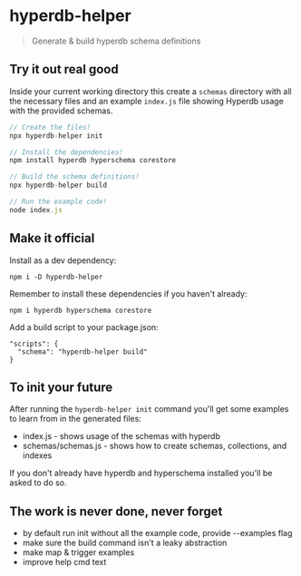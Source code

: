 # hyperdb-helper

> Generate & build hyperdb schema definitions

## Try it out real good

Inside your current working directory this create a `schemas` directory with all the necessary files and an example `index.js` file showing Hyperdb usage with the provided schemas.

```js
// Create the files!
npx hyperdb-helper init

// Install the dependencies!
npm install hyperdb hyperschema corestore

// Build the schema definitions!
npx hyperdb-helper build

// Run the example code!
node index.js
```

## Make it official

Install as a dev dependency:

```
npm i -D hyperdb-helper
```

Remember to install these dependencies if you haven't already:

```
npm i hyperdb hyperschema corestore
```

Add a build script to your package.json:

```
"scripts": {
  "schema": "hyperdb-helper build"
}
```

## To init your future

After running the `hyperdb-helper init` command you'll get some examples to learn from in the generated files:

- index.js - shows usage of the schemas with hyperdb
- schemas/schemas.js - shows how to create schemas, collections, and indexes

If you don't already have hyperdb and hyperschema installed you'll be asked to do so.

## The work is never done, never forget

- by default run init without all the example code, provide --examples flag
- make sure the build command isn't a leaky abstraction
- make map & trigger examples
- improve help cmd text
